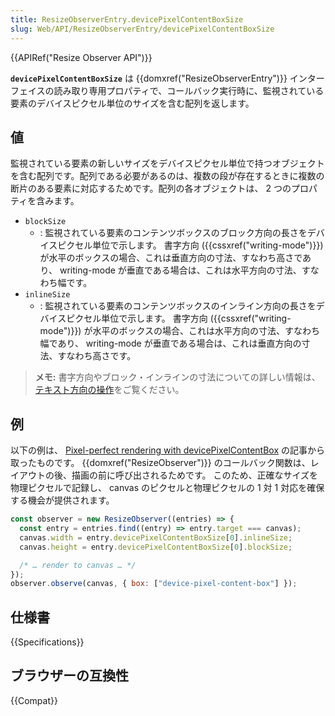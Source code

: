 ```yaml
---
title: ResizeObserverEntry.devicePixelContentBoxSize
slug: Web/API/ResizeObserverEntry/devicePixelContentBoxSize
---
```


{{APIRef("Resize Observer API")}}

**`devicePixelContentBoxSize`** は {{domxref("ResizeObserverEntry")}} インターフェイスの読み取り専用プロパティで、コールバック実行時に、監視されている要素のデバイスピクセル単位のサイズを含む配列を返します。

## 値

監視されている要素の新しいサイズをデバイスピクセル単位で持つオブジェクトを含む配列です。配列である必要があるのは、複数の段が存在するときに複数の断片のある要素に対応するためです。配列の各オブジェクトは、 2 つのプロパティを含みます。

- `blockSize`
  - : 監視されている要素のコンテンツボックスのブロック方向の長さをデバイスピクセル単位で示します。
    書字方向 ({{cssxref("writing-mode")}}) が水平のボックスの場合、これは垂直方向の寸法、すなわち高さであり、 writing-mode が垂直である場合は、これは水平方向の寸法、すなわち幅です。
- `inlineSize`
  - : 監視されている要素のコンテンツボックスのインライン方向の長さをデバイスピクセル単位で示します。
    書字方向 ({{cssxref("writing-mode")}}) が水平のボックスの場合、これは水平方向の寸法、すなわち幅であり、 writing-mode が垂直である場合は、これは垂直方向の寸法、すなわち高さです。

> **メモ:** 書字方向やブロック・インラインの寸法についての詳しい情報は、[テキスト方向の操作](/ja/docs/Learn/CSS/Building_blocks/Handling_different_text_directions)をご覧ください。

## 例

以下の例は、 [Pixel-perfect rendering with devicePixelContentBox](https://web.dev/device-pixel-content-box/) の記事から取ったものです。
{{domxref("ResizeObserver")}} のコールバック関数は、レイアウトの後、描画の前に呼び出されるためです。
このため、正確なサイズを物理ピクセルで記録し、 canvas のピクセルと物理ピクセルの 1 対 1 対応を確保する機会が提供されます。

```js
const observer = new ResizeObserver((entries) => {
  const entry = entries.find((entry) => entry.target === canvas);
  canvas.width = entry.devicePixelContentBoxSize[0].inlineSize;
  canvas.height = entry.devicePixelContentBoxSize[0].blockSize;

  /* … render to canvas … */
});
observer.observe(canvas, { box: ["device-pixel-content-box"] });
```

## 仕様書

{{Specifications}}

## ブラウザーの互換性

{{Compat}}
